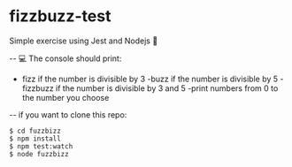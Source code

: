 # fizzbuzz-test

Simple exercise using Jest and Nodejs 🧪

-- 💻
The console should print:

- fizz if the number is divisible by 3
-buzz if the number is divisible by 5
-fizzbuzz if the number is divisible by 3 and 5
-print numbers from 0 to the number you choose

-- 
if you want to clone this repo:

```shell
$ cd fuzzbizz
$ npm install
$ npm test:watch
$ node fuzzbizz
```